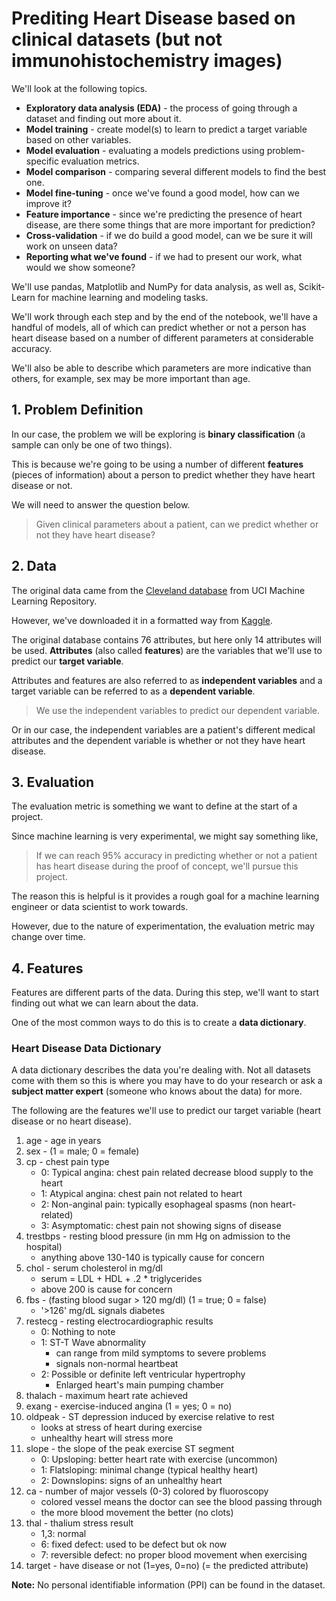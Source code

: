 # Prediting Heart Disease based on clinical datasets (but not immunohistochemistry images)

We'll look at the following topics.

* **Exploratory data analysis (EDA)** - the process of going through a dataset and finding out more about it.
* **Model training** - create model(s) to learn to predict a target variable based on other variables.
* **Model evaluation** - evaluating a models predictions using problem-specific evaluation metrics. 
* **Model comparison** - comparing several different models to find the best one.
* **Model fine-tuning** - once we've found a good model, how can we improve it?
* **Feature importance** - since we're predicting the presence of heart disease, are there some things that are more important for prediction?
* **Cross-validation** - if we do build a good model, can we be sure it will work on unseen data?
* **Reporting what we've found** - if we had to present our work, what would we show someone?

We'll use pandas, Matplotlib and NumPy for data analysis, as well as, Scikit-Learn for machine learning and modeling tasks.

We'll work through each step and by the end of the notebook, we'll have a handful of models, all of which can predict whether or not a person has heart disease based on a number of different parameters at considerable accuracy. 

We'll also be able to describe which parameters are more indicative than others, for example, sex may be more important than age.

## 1. Problem Definition
In our case, the problem we will be exploring is **binary classification** (a sample can only be one of two things). 

This is because we're going to be using a number of different **features** (pieces of information) about a person to predict whether they have heart disease or not.

We will need to answer the question below.

> Given clinical parameters about a patient, can we predict whether or not they have heart disease?

## 2. Data

The original data came from the [Cleveland database](https://archive.ics.uci.edu/ml/datasets/heart+Disease) from UCI Machine Learning Repository.

However, we've downloaded it in a formatted way from [Kaggle](https://www.kaggle.com/datasets/sumaiyatasmeem/heart-disease-classification-dataset).

The original database contains 76 attributes, but here only 14 attributes will be used. **Attributes** (also called **features**) are the variables that we'll use to predict our **target variable**.

Attributes and features are also referred to as **independent variables** and a target variable can be referred to as a **dependent variable**.

> We use the independent variables to predict our dependent variable.

Or in our case, the independent variables are a patient's different medical attributes and the dependent variable is whether or not they have heart disease.

## 3. Evaluation

The evaluation metric is something we want to define at the start of a project.

Since machine learning is very experimental, we might say something like, 

> If we can reach 95% accuracy in predicting whether or not a patient has heart disease during the proof of concept, we'll pursue this project.

The reason this is helpful is it provides a rough goal for a machine learning engineer or data scientist to work towards.

However, due to the nature of experimentation, the evaluation metric may change over time.

## 4. Features

Features are different parts of the data. During this step, we'll want to start finding out what we can learn about the data.

One of the most common ways to do this is to create a **data dictionary**.

### Heart Disease Data Dictionary

A data dictionary describes the data you're dealing with. Not all datasets come with them so this is where you may have to do your research or ask a **subject matter expert** (someone who knows about the data) for more.

The following are the features we'll use to predict our target variable (heart disease or no heart disease).

1. age - age in years 
2. sex - (1 = male; 0 = female) 
3. cp - chest pain type 
    * 0: Typical angina: chest pain related decrease blood supply to the heart
    * 1: Atypical angina: chest pain not related to heart
    * 2: Non-anginal pain: typically esophageal spasms (non heart-related)
    * 3: Asymptomatic: chest pain not showing signs of disease
4. trestbps - resting blood pressure (in mm Hg on admission to the hospital)
    * anything above 130-140 is typically cause for concern
5. chol - serum cholesterol in mg/dl 
    * serum = LDL + HDL + .2 * triglycerides
    * above 200 is cause for concern
6. fbs - (fasting blood sugar > 120 mg/dl) (1 = true; 0 = false) 
    * '>126' mg/dL signals diabetes
7. restecg - resting electrocardiographic results
    * 0: Nothing to note
    * 1: ST-T Wave abnormality
        - can range from mild symptoms to severe problems
        - signals non-normal heartbeat
    * 2: Possible or definite left ventricular hypertrophy
        - Enlarged heart's main pumping chamber
8. thalach - maximum heart rate achieved 
9. exang - exercise-induced angina (1 = yes; 0 = no) 
10. oldpeak - ST depression induced by exercise relative to rest 
    * looks at stress of heart during exercise
    * unhealthy heart will stress more
11. slope - the slope of the peak exercise ST segment
    * 0: Upsloping: better heart rate with exercise (uncommon)
    * 1: Flatsloping: minimal change (typical healthy heart)
    * 2: Downslopins: signs of an unhealthy heart
12. ca - number of major vessels (0-3) colored by fluoroscopy 
    * colored vessel means the doctor can see the blood passing through
    * the more blood movement the better (no clots)
13. thal - thalium stress result
    * 1,3: normal
    * 6: fixed defect: used to be defect but ok now
    * 7: reversible defect: no proper blood movement when exercising 
14. target - have disease or not (1=yes, 0=no) (= the predicted attribute)

**Note:** No personal identifiable information (PPI) can be found in the dataset.

